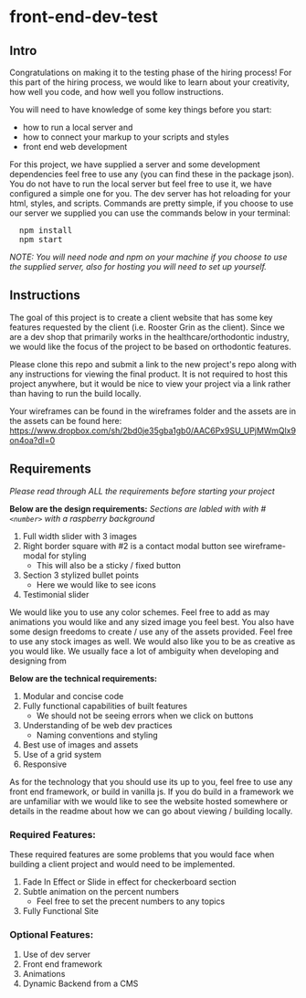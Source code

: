 # front-end-dev-test

## Intro

Congratulations on making it to the testing phase of the hiring process! For this part of the hiring process, we would like to learn about your creativity, how well you code, and how well you follow instructions.

You will need to have knowledge of some key things before you start:
  - how to run a local server and
  - how to connect your markup to your scripts and styles
  - front end web development

For this project, we have supplied a server and some development dependencies feel free to use any (you can find these in the package json). You do not have to run the local server but feel free to use it, we have configured a simple one for you. The dev server has hot reloading for your html, styles, and scripts. Commands are pretty simple, if you choose to use our server we supplied you can use the commands below in your terminal:

<pre>
  npm install
  npm start
</pre>

<em>NOTE: You will need node and npm on your machine if you choose to use the supplied server, also for hosting you will need to set up yourself.</em>

## Instructions

The goal of this project is to create a client website that has some key features requested by the client (i.e. Rooster Grin as the client). Since we are a dev shop that primarily works in the healthcare/orthodontic industry, we would like the focus of the project to be based on orthodontic features.

Please clone this repo and submit a link to the new project's repo along with any instructions for viewing the final product. It is not required to host this project anywhere, but it would be nice to view your project via a link rather than having to run the build locally.

Your wireframes can be found in the wireframes folder and the assets are in the assets can be found here: <a href="https://www.dropbox.com/sh/2bd0je35gba1gb0/AAC6Px9SU_UPjMWmQlx9on4oa?dl=0">https://www.dropbox.com/sh/2bd0je35gba1gb0/AAC6Px9SU_UPjMWmQlx9on4oa?dl=0</a>

## Requirements

<em>Please read through ALL the requirements before starting your project</em>

<strong>Below are the design requirements:</strong>
<em>Sections are labled with with #`<number>` with a raspberry background</em>

  1. Full width slider with 3 images
  2. Right border square with #2 is a contact modal button see wireframe-modal for styling
      - This will also be a sticky / fixed button
  3. Section 3 stylized bullet points
      - Here we would like to see icons
  4. Testimonial slider

We would like you to use any color schemes. Feel free to add as may animations you would like and any sized image you feel best. You also have some design freedoms to create / use any of the assets provided. Feel free to use any stock images as well. We would also like you to be as creative as you would like. We usually face a lot of ambiguity when developing and designing from

<strong>Below are the technical requirements:</strong>

  1. Modular and concise code
  2. Fully functional capabilities of built features
      - We should not be seeing errors when we click on buttons
  3. Understanding of be web dev practices
      - Naming conventions and styling
  4. Best use of images and assets
  5. Use of a grid system
  6. Responsive

As for the technology that you should use its up to you, feel free to use any front end framework, or build in vanilla js. If you do build in a framework we are unfamiliar with we would like to see the website hosted somewhere or details in the readme about how we can go about viewing / building locally.



### Required Features:

These required features are some problems that you would face when building a client project and would need to be implemented.

  1. Fade In Effect or Slide in effect for checkerboard section
  2. Subtle animation on the percent numbers
      - Feel free to set the precent numbers to any topics
  3. Fully Functional Site

### Optional Features:
  1. Use of dev server
  2. Front end framework
  3. Animations
  4. Dynamic Backend from a CMS
